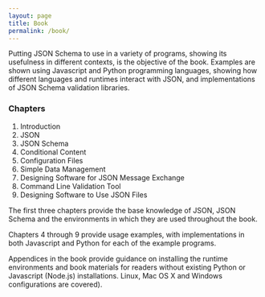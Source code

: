 ```yaml
---
layout: page
title: Book
permalink: /book/
---
```


Putting JSON Schema to use in a variety of programs, showing its usefulness in different contexts, is the objective of the book. Examples are shown using Javascript and Python programming languages, showing how different languages and runtimes interact with JSON, and implementations of JSON Schema validation libraries.

### Chapters

1. Introduction
2. JSON
3. JSON Schema
4. Conditional Content
5. Configuration Files
6. Simple Data Management
7. Designing Software for JSON Message Exchange
8. Command Line Validation Tool
9. Designing Software to Use JSON Files

The first three chapters provide the base knowledge of JSON, JSON Schema and the environments in which they are used throughout the book.

Chapters 4 through 9 provide usage examples, with implementations in both Javascript and Python for each of the example programs.

Appendices in the book provide guidance on installing the runtime environments and book materials for readers without existing Python or Javascript (Node.js) installations. Linux, Mac OS X and Windows configurations are covered).

